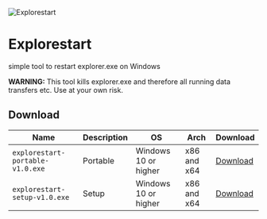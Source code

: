 ![Explorestart](https://socialify.git.ci/Hope-IT-Works/Explorestart/image?description=1&font=Inter&logo=https%3A%2F%2Fraw.githubusercontent.com%2FHope-IT-Works%2FExplorestart%2Fmain%2Fresources%2Flogo%2Fexplorestart.svg&name=1&owner=1&pattern=Solid&theme=Light)
# Explorestart
simple tool to restart explorer.exe on Windows

**WARNING:** This tool kills explorer.exe and therefore all running data transfers etc. Use at your own risk.

## Download
| Name | Description | OS | Arch | Download |
| --- | --- | --- | --- | --- |
| `explorestart-portable-v1.0.exe` | Portable | Windows 10 or higher | x86 and x64 | [Download](https://github.com/Hope-IT-Works/Explorestart/releases/download/v1.0/explorestart-portable-v1.0.exe) |
| `explorestart-setup-v1.0.exe` | Setup | Windows 10 or higher | x86 and x64 | [Download](https://github.com/Hope-IT-Works/Explorestart/releases/download/v1.0/explorestart-setup-v1.0.exe) |
